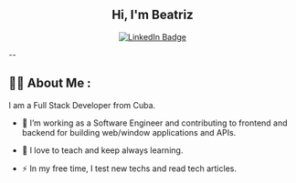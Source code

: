 <div id="header" align="center">
  
## Hi, I'm Beatriz
	
</div>

<div id="badges" align="center">
		<a href="https://www.linkedin.com/in/bpf4lc0n/">
  			<img src="https://img.shields.io/badge/LinkedIn-blue?style=for-the-badge&logo=linkedin&logoColor=white" alt="LinkedIn Badge"/>
		</a>
	</div>


--

## :woman_technologist: About Me :


I am a Full Stack Developer from Cuba.

- :telescope: I’m working as a Software Engineer and contributing to frontend and backend for building web/window applications and APIs.

- :seedling: I love to teach and keep always learning.

- :zap: In my free time, I test new techs and read tech articles.